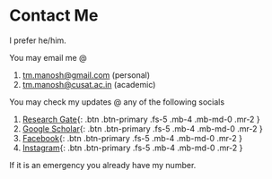 # Contact Me 

I prefer he/him.

You may email me @

1. tm.manosh@gmail.com (personal)
2. tm.manosh@cusat.ac.in (academic)

You may check my updates @ any of the following socials

1. [Research Gate](https://www.researchgate.net/profile/Manosh-T-M){: .btn .btn-primary .fs-5 .mb-4 .mb-md-0 .mr-2 }
2. [Google Scholar](https://scholar.google.com/citations?user=QZtGUvwAAAAJ&hl=en){: .btn .btn-primary .fs-5 .mb-4 .mb-md-0 .mr-2 }
3. [Facebook](https://www.facebook.com/profile.php?id=100008584153018){: .btn .btn-primary .fs-5 .mb-4 .mb-md-0 .mr-2 }
4. [Instagram](https://www.instagram.com/tm.manosh/){: .btn .btn-primary .fs-5 .mb-4 .mb-md-0 .mr-2 }

If it is an emergency you already have my number.
